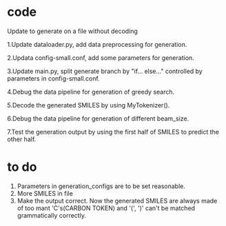 # code
Update to generate on a file without decoding

1.Update dataloader.py, add data preprocessing for generation.

2.Updata config-small.conf, add some parameters for generation.

3.Update main.py, split generate branch by "if... else..." controlled by parameters in config-small.conf.

4.Debug the data pipeline for generation of greedy search.

5.Decode the generated SMILES by using MyTokenizer().

6.Debug the data pipeline for generation of different beam_size.

7.Test the generation output by using the first half of SMILES to predict the other half.

# to do 
1. Parameters in generation_configs are to be set reasonable.
2. More SMILES in file
3. Make the output correct. Now the generated SMILES are always made of too mant 'C's(CARBON TOKEN) and '(', ')' can't be matched grammatically correctly.







